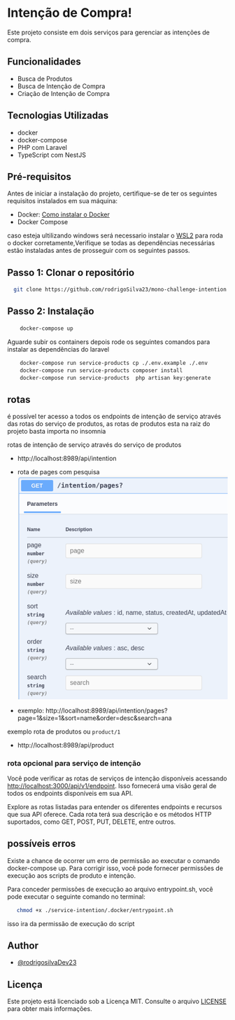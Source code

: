 # Intenção de Compra!

Este projeto consiste em dois serviços para gerenciar as intenções de compra.

## Funcionalidades

- Busca de Produtos
- Busca de Intenção de Compra
- Criação de Intenção de Compra

## Tecnologias Utilizadas

- docker
- docker-compose
- PHP com Laravel
- TypeScript com NestJS

## Pré-requisitos

Antes de iniciar a instalação do projeto, certifique-se de ter os seguintes requisitos instalados em sua máquina:

- Docker: [Como instalar o Docker](https://www.docker.com/get-started/)
- Docker Compose

caso esteja ultilizando windows será necessario instalar o [WSL2](https://www.youtube.com/watch?v=kh1gkqCrNx4) para roda o docker corretamente,Verifique se todas as dependências necessárias estão instaladas antes de prosseguir com os seguintes passos.

## Passo 1: Clonar o repositório

```bash
  git clone https://github.com/rodrigoSilva23/mono-challenge-intention.git
```

## Passo 2: Instalação

```bash
    docker-compose up
```

Aguarde subir os containers depois rode os seguintes comandos para instalar as dependências do laravel

```bash
    docker-compose run service-products cp ./.env.example ./.env
    docker-compose run service-products composer install  
    docker-compose run service-products  php artisan key:generate
```

## rotas 

é possível ter acesso a todos os endpoints de intenção de serviço através das rotas do serviço de produtos, as rotas de produtos esta na raiz do projeto basta importa no insomnia

rotas de intenção de serviço através do serviço de produtos
- http://localhost:8989/api/intention  <br>

- rota de pages com pesquisa <br>
<img src="./service-intention/img/get-search.png" ></img>
- exemplo: http://localhost:8989/api/intention/pages?page=1&size=1&sort=name&order=desc&search=ana

exemplo rota de produtos ou `product/1`
- http://localhost:8989/api/product

### rota opcional para serviço de intenção
Você pode verificar as rotas de serviços de intenção disponíveis acessando [http://localhost:3000/api/v1/endpoint](http://localhost:3000/api/v1/endpoint). Isso fornecerá uma visão geral de todos os endpoints disponíveis em sua API.

<p>
  Explore as rotas listadas para entender os diferentes endpoints e recursos que sua API oferece. Cada rota terá sua descrição e os métodos HTTP suportados, como GET, POST, PUT, DELETE, entre outros.
</p>

## possíveis erros

Existe a chance de ocorrer um erro de permissão ao executar o comando docker-compose up. Para corrigir isso, você pode fornecer permissões de execução aos scripts de produto e intenção.

Para conceder permissões de execução ao arquivo entrypoint.sh, você pode executar o seguinte comando no terminal:

```bash
   chmod +x ./service-intention/.docker/entrypoint.sh

```
isso ira da permissão  de execução do script

## Author

- [@rodrigosilvaDev23](https://github.com/rodrigoSilva23)

## Licença

Este projeto está licenciado sob a Licença MIT. Consulte o arquivo [LICENSE](https://opensource.org/licenses/MIT) para obter mais informações.
